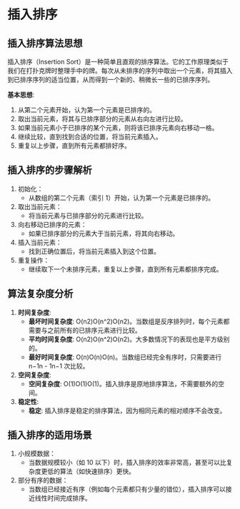 # 插入排序

## 插入排序算法思想

插入排序（Insertion Sort）是一种简单且直观的排序算法。它的工作原理类似于我们在打扑克牌时整理手中的牌。每次从未排序的序列中取出一个元素，将其插入到已排序序列的适当位置，从而得到一个新的、稍微长一些的已排序序列。

**基本思想**:

1. 从第二个元素开始，认为第一个元素是已排序的。
2. 取出当前元素，将其与已排序部分的元素从右向左进行比较。
3. 如果当前元素小于已排序的某个元素，则将该已排序元素向右移动一格。
4. 继续比较，直到找到合适的位置，将当前元素插入。
5. 重复以上步骤，直到所有元素都排好序。

## 插入排序的步骤解析

1. 初始化：
   - 从数组的第二个元素（索引 1）开始，认为第一个元素是已排序的。
2. 取出当前元素：
   - 将当前元素与已排序部分的元素进行比较。
3. 向右移动已排序的元素：
   - 如果已排序部分的元素大于当前元素，将其向右移动。
4. 插入当前元素：
   - 找到正确位置后，将当前元素插入到这个位置。
5. 重复操作：
   - 继续取下一个未排序元素，重复以上步骤，直到所有元素都排序完成。

## 算法复杂度分析

1. **时间复杂度**:
   - **最坏时间复杂度**: O(n2)O(n^2)O(n2)。当数组是反序排列时，每个元素都需要与之前所有的已排序元素进行比较。
   - **平均时间复杂度**: O(n2)O(n^2)O(n2)。大多数情况下的表现也是平方级别的。
   - **最好时间复杂度**: O(n)O(n)O(n)。当数组已经完全有序时，只需要进行 n−1n - 1n−1 次比较。
2. **空间复杂度**:
   - **空间复杂度**: O(1)O(1)O(1)。插入排序是原地排序算法，不需要额外的空间。
3. **稳定性**:
   - **稳定**: 插入排序是稳定的排序算法，因为相同元素的相对顺序不会改变。

## 插入排序的适用场景

1. 小规模数据：
   - 当数据规模较小（如 10 以下）时，插入排序的效率非常高，甚至可以比复杂度更低的算法（如快速排序）更快。
2. 部分有序的数据：
   - 当数组已经接近有序（例如每个元素都只有少量的错位），插入排序可以接近线性时间完成排序。
